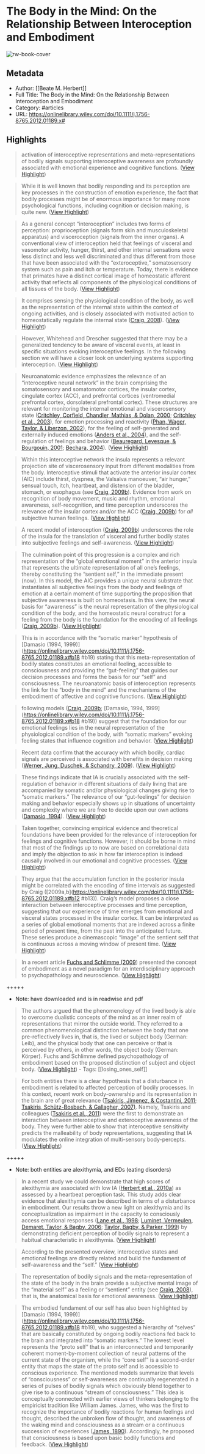 # The Body in the Mind: On the Relationship Between Interoception and Embodiment

![rw-book-cover](https://onlinelibrary.wiley.com/cms/asset/128538b7-0b37-4ad4-8962-6c567321de29/tops.2012.4.issue-4.cover.gif?trick=1691135841208)

## Metadata
- Author: [[Beate M. Herbert]]
- Full Title: The Body in the Mind: On the Relationship Between Interoception and Embodiment
- Category: #articles
- URL: https://onlinelibrary.wiley.com/doi/10.1111/j.1756-8765.2012.01189.x#

## Highlights

> activation of interoceptive representations and meta-representations of bodily signals supporting interoceptive awareness are profoundly associated with emotional experience and cognitive functions. ([View Highlight](https://read.readwise.io/read/01h6ztdym4nyfqb0vdagr0t861))


> While it is well known that bodily responding and its perception are key processes in the construction of emotion experience, the fact that bodily processes might be of enormous importance for many more psychological functions, including cognition or decision making, is quite new. ([View Highlight](https://read.readwise.io/read/01h6zva3qg02r9vmcpbxwnvkm6))


> As a general concept “interoception” includes two forms of perception: proprioception (signals form skin and musculoskeletal apparatus) and visceroception (signals from the inner organs). A conventional view of interoception held that feelings of visceral and vasomotor activity, hunger, thirst, and other internal sensations were less distinct and less well discriminated and thus different from those that have been associated with the “exteroceptive,” somatosensory system such as pain and itch or temperature. Today, there is evidence that primates have a distinct cortical image of homeostatic afferent activity that reflects all components of the physiological conditions of all tissues of the body. ([View Highlight](https://read.readwise.io/read/01h6zvc4c0jpvf30h99x1za5hb))


> It comprises sensing the physiological condition of the body, as well as the representation of the internal state within the context of ongoing activities, and is closely associated with motivated action to homeostatically regulate the internal state ([Craig, 2008](https://onlinelibrary.wiley.com/doi/10.1111/j.1756-8765.2012.01189.x#b11)). ([View Highlight](https://read.readwise.io/read/01h6zvesr1n3jpc5kxwyp6cp1t))


> However, Whitehead and Drescher suggested that there may be a generalized tendency to be aware of visceral events, at least in specific situations evoking interoceptive feelings. In the following section we will have a closer look on underlying systems supporting interoception. ([View Highlight](https://read.readwise.io/read/01h6zvm1cqwnk8j0hv2qn49c2g))


> Neuroanatomic evidence emphasizes the relevance of an “interoceptive neural network” in the brain comprising the somatosensory and somatomotor cortices, the insular cortex, cingulate cortex (ACC), and prefrontal cortices (ventromedial prefrontal cortex, dorsolateral prefrontal cortex). These structures are relevant for monitoring the internal emotional and viscerosensory state ([Critchley, Corfield, Chandler, Mathias, & Dolan, 2000](https://onlinelibrary.wiley.com/doi/10.1111/j.1756-8765.2012.01189.x#b14); [Critchley et al., 2003](https://onlinelibrary.wiley.com/doi/10.1111/j.1756-8765.2012.01189.x#b15)), for emotion processing and reactivity ([Phan, Wager, Taylor, & Liberzon, 2002](https://onlinelibrary.wiley.com/doi/10.1111/j.1756-8765.2012.01189.x#b48)), for the feeling of self-generated and externally induced emotions ([Anders et al., 2004](https://onlinelibrary.wiley.com/doi/10.1111/j.1756-8765.2012.01189.x#b1)), and the self-regulation of feelings and behavior ([Beauregard, Levesque, & Bourgouin, 2001](https://onlinelibrary.wiley.com/doi/10.1111/j.1756-8765.2012.01189.x#b4); [Bechara, 2004](https://onlinelibrary.wiley.com/doi/10.1111/j.1756-8765.2012.01189.x#b5)). ([View Highlight](https://read.readwise.io/read/01h6zvnnyp1jk6bba56pc58b1g))


> Within this interoceptive network the insula represents a relevant projection site of viscerosensory input from different modalities from the body. Interoceptive stimuli that activate the anterior insular cortex (AIC) include thirst, dyspnea, the Valsalva manoeuver, “air hunger,” sensual touch, itch, heartbeat, and distension of the bladder, stomach, or esophagus (see [Craig, 2009b](https://onlinelibrary.wiley.com/doi/10.1111/j.1756-8765.2012.01189.x#b13)). Evidence from work on recognition of body movement, music and rhythm, emotional awareness, self-recognition, and time perception underscores the relevance of the insular cortex and/or the ACC ([Craig, 2009b](https://onlinelibrary.wiley.com/doi/10.1111/j.1756-8765.2012.01189.x#b13)) for *all* subjective human feelings. ([View Highlight](https://read.readwise.io/read/01h6zvp3mhn6rp6dqa3jxqyny7))


> A recent model of interoception ([Craig, 2009b](https://onlinelibrary.wiley.com/doi/10.1111/j.1756-8765.2012.01189.x#b13)) underscores the role of the insula for the translation of visceral and further bodily states into subjective feelings and self-awareness. ([View Highlight](https://read.readwise.io/read/01h6zw7xdhnrq1p2qcdp2qx10n))


> The culmination point of this progression is a complex and rich representation of the “global emotional moment” in the anterior insula that represents the ultimate representation of all one’s feelings, thereby constituting the “sentient self,” in the immediate present (now). In this model, the AIC provides a unique neural substrate that instantiates all subjective feelings from the body and feelings of emotion at a certain moment of time supporting the proposition that subjective awareness is built on homeostasis. In this view, the neural basis for “awareness” is the neural representation of the physiological condition of the body, and the homeostatic neural construct for a feeling from the body is the foundation for the encoding of all feelings ([Craig, 2009b](https://onlinelibrary.wiley.com/doi/10.1111/j.1756-8765.2012.01189.x#b13)). ([View Highlight](https://read.readwise.io/read/01h6zwgj3wvgb1bppfh0tskqz9))


> This is in accordance with the “somatic marker” hypothesis of [Damasio (1994, 1999)](https://onlinelibrary.wiley.com/doi/10.1111/j.1756-8765.2012.01189.x#b18 #b19) stating that this meta-representation of bodily states constitutes an emotional feeling, accessible to consciousness and providing the “gut-feeling” that guides our decision processes and forms the basis for our “self” and consciousness. The neuroanatomic basis of interoception represents the link for the “body in the mind” and the mechanisms of the embodiment of affective and cognitive functions. ([View Highlight](https://read.readwise.io/read/01h6zwjm6vqthy4pzpv29w4qe9))


> following models ([Craig, 2009b](https://onlinelibrary.wiley.com/doi/10.1111/j.1756-8765.2012.01189.x#b13); [Damasio, 1994, 1999](https://onlinelibrary.wiley.com/doi/10.1111/j.1756-8765.2012.01189.x#b18 #b19)) suggest that the foundation for our emotional feelings lies in the neural representation of the physiological condition of the body, with “somatic markers” evoking feeling states that influence cognition and behavior. ([View Highlight](https://read.readwise.io/read/01h6zwraecsn8qd7z6x1mfrwth))


> Recent data confirm that the accuracy with which bodily, cardiac signals are perceived is associated with benefits in decision making ([Werner, Jung, Duschek, & Schandry, 2009](https://onlinelibrary.wiley.com/doi/10.1111/j.1756-8765.2012.01189.x#b502)). ([View Highlight](https://read.readwise.io/read/01h6zwp0tphdf1a5yyna03t7nv))


> These findings indicate that IA is crucially associated with the self-regulation of behavior in different situations of daily living that are accompanied by somatic and/or physiological changes giving rise to “somatic markers.” The relevance of our “gut-feelings” for decision making and behavior especially shows up in situations of uncertainty and complexity where we are free to decide upon our own actions ([Damasio, 1994](https://onlinelibrary.wiley.com/doi/10.1111/j.1756-8765.2012.01189.x#b18)). ([View Highlight](https://read.readwise.io/read/01h6zws27er5fvctwawk7r87q4))


> Taken together, convincing empirical evidence and theoretical foundations have been provided for the relevance of interoception for feelings and cognitive functions. However, it should be borne in mind that most of the findings up to now are based on correlational data and imply the objection to ask in how far interoception is indeed causally involved in our emotional and cognitive processes. ([View Highlight](https://read.readwise.io/read/01h6zww0yjrqa3ad1pza8pfrx9))


> They argue that the accumulation function in the posterior insula might be correlated with the encoding of time intervals as suggested by Craig ([2009a,b](https://onlinelibrary.wiley.com/doi/10.1111/j.1756-8765.2012.01189.x#b12 #b13)). Craig’s model proposes a close interaction between interoceptive processes and time perception, suggesting that our experience of time emerges from emotional and visceral states processed in the insular cortex. It can be interpreted as a series of global emotional moments that are indexed across a finite period of present time, from the past into the anticipated future. These series produce a cinemascopic “image” of the sentient self that is continuous across a moving window of present time. ([View Highlight](https://read.readwise.io/read/01h6zx2zt8y6wg4mxbzs7vz8k9))


> In a recent article [Fuchs and Schlimme (2009](https://onlinelibrary.wiley.com/doi/10.1111/j.1756-8765.2012.01189.x#b24)) presented the concept of embodiment as a novel paradigm for an interdisciplinary approach to psychopathology and neuroscience. ([View Highlight](https://read.readwise.io/read/01h6zx9v15n4zkf5kc0abqzpn8))


+++++ 
- Note: have downloaded and is in readwise and pdf


> The authors argued that the phenomenology of the lived body is able to overcome dualistic concepts of the mind as an inner realm of representations that mirror the outside world. They referred to a common phenomenological distinction between the body that one pre-reflectively lives in, that is, the lived or subject body (German: Leib), and the physical body that one can perceive or that is perceived by others, in other words, the object body (German: Körper). Fuchs and Schlimme defined psychopathology of embodiment based on the proposed distinction of subject and object body. ([View Highlight](https://read.readwise.io/read/01h6zxeh4g9b13m56kfr1s0bkc))
    - Tags: [[losing_ones_self]] 


> For both entities there is a clear hypothesis that a disturbance in embodiment is related to affected perception of bodily processes. In this context, recent work on body-ownership and its representation in the brain are of great relevance ([Tsakiris, Jimenez, & Costantini, 2011](https://onlinelibrary.wiley.com/doi/10.1111/j.1756-8765.2012.01189.x#b64); [Tsakiris, Schütz-Bosbach, & Gallagher, 2007)](https://onlinelibrary.wiley.com/doi/10.1111/j.1756-8765.2012.01189.x#b65). Namely, Tsakiris and colleagues ([Tsakiris et al., 2011](https://onlinelibrary.wiley.com/doi/10.1111/j.1756-8765.2012.01189.x#b64)) were the first to demonstrate an interaction between interoceptive and exteroceptive awareness of the body. They were further able to show that interoceptive sensitivity predicts the malleability of body representations, suggesting that IA modulates the online integration of multi-sensory body-percepts. ([View Highlight](https://read.readwise.io/read/01h6zxky839t4033nkhdascc3s))


+++++ 
- Note: both entities are alexithymia, and EDs (eating disorders)


> In a recent study we could demonstrate that high scores of alexithymia are associated with low IA ([Herbert et al., 2010a](https://onlinelibrary.wiley.com/doi/10.1111/j.1756-8765.2012.01189.x#b27)) as assessed by a heartbeat perception task. This study adds clear evidence that alexithymia can be described in terms of a disturbance in embodiment. Our results throw a new light on alexithymia and its conceptualization as impairment in the capacity to consciously access emotional responses ([Lane et al., 1998](https://onlinelibrary.wiley.com/doi/10.1111/j.1756-8765.2012.01189.x#b39); [Luminet, Vermeulen, Demaret, Taylor, & Bagby, 2006](https://onlinelibrary.wiley.com/doi/10.1111/j.1756-8765.2012.01189.x#b42); [Taylor, Bagby, & Parker, 1999](https://onlinelibrary.wiley.com/doi/10.1111/j.1756-8765.2012.01189.x#b62)) by demonstrating deficient perception of bodily signals to represent a habitual characteristic in alexithymia. ([View Highlight](https://read.readwise.io/read/01h6zxwkcfe06pqkp47pr889fg))


> According to the presented overview, interoceptive states and emotional feelings are directly related and build the fundament of self-awareness and the “self.” ([View Highlight](https://read.readwise.io/read/01h6zyvm6wpdr2b54h9qj3fk2r))


> The representation of bodily signals and the meta-representation of the state of the body in the brain provide a subjective mental image of the “material self” as a feeling or “sentient” entity (see [Craig, 2008](https://onlinelibrary.wiley.com/doi/10.1111/j.1756-8765.2012.01189.x#b11)), that is, the anatomical basis for emotional awareness. ([View Highlight](https://read.readwise.io/read/01h6zyw2v0smvg4jthsnrxwfby))


> The embodied fundament of our self has also been highlighted by [Damasio (1994, 1999)](https://onlinelibrary.wiley.com/doi/10.1111/j.1756-8765.2012.01189.x#b18 #b19), who suggested a hierarchy of “selves” that are basically constituted by ongoing bodily reactions fed back to the brain and integrated into “somatic markers.” The lowest level represents the “proto self” that is an interconnected and temporarily coherent moment-by-moment collection of neural patterns of the current state of the organism, while the “core self” is a second-order entity that maps the state of the proto self and is accessible to conscious experience. The mentioned models summarize that levels of “consciousness” or self-awareness are continually regenerated in a series of pulses of bodily signals which obviously blend together to give rise to a continuous “stream of consciousness.” This idea is conceptually connected with earlier views of thinkers belonging to the empiricist tradition like William James. James, who was the first to recognize the importance of bodily reactions for human feelings and thought, described the unbroken flow of thought, and awareness of the waking mind and consciousness as a stream or a continuous succession of experiences ([James, 1890](https://onlinelibrary.wiley.com/doi/10.1111/j.1756-8765.2012.01189.x#b34)). Accordingly, he proposed that consciousness is based upon basic bodily functions and feedback. ([View Highlight](https://read.readwise.io/read/01h6zyye4jgnjty6rg0eschzj6))

